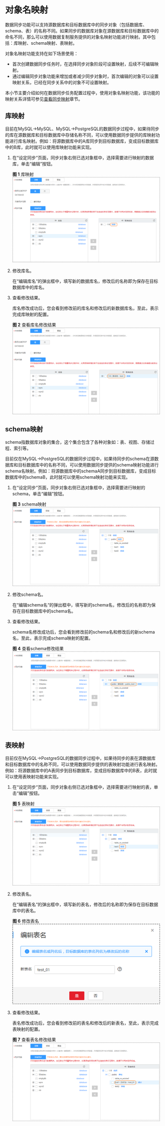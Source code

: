 # 对象名映射<a name="drs_10_0015"></a>

数据同步功能可以支持源数据库和目标数据库中的同步对象（包括数据库、schema、表）的名称不同。如果同步的数据库对象在源数据库和目标数据库中的命名不同，那么可以使用数据复制服务提供的对象名映射功能进行映射。其中包括：库映射、schema映射、表映射。

对象名映射功能支持在如下场景使用：

-   首次创建数据同步任务时，在选择同步对象阶段可设置映射，后续不可编辑映射。
-   通过编辑同步对象功能来增加或者减少同步对象时，首次编辑的对象可以设置映射关系，已经在同步关系中的对象不可设置映射。

本小节主要介绍如何在数据同步任务配置过程中，使用对象名映射功能，该功能的映射关系详情可参见[查看同步映射](标签管理（备份迁移）-36.md)章节。

## 库映射<a name="section102662046236"></a>

目前在MySQL-\>MySQL、MySQL-\>PostgreSQL的数据同步过程中，如果待同步的库在源数据库和目标数据库中存储名称不同，可以使用数据同步提供的库映射功能进行库名映射。例如：将源数据库中的A库同步到目标数据库，变成目标数据库中的B库，此时就可以使用库映射功能来实现。

1.  在“设定同步“页面，同步对象右侧已选对象框中，选择需要进行映射的数据库，单击“编辑”按钮。

    **图 1**  库映射<a name="fig872814481744"></a>  
    ![](figures/库映射.png "库映射")

2.  修改库名。

    在“编辑库名“的弹出框中，填写新的数据库名，修改后的名称即为保存在目标数据库中的库名。

3.  查看修改结果。

    库名修改成功后，您会看到修改前的库名和修改后的新数据库名，至此，表示完成库映射的配置。

    **图 2**  查看库名修改结果<a name="fig9728194818417"></a>  
    ![](figures/查看库名修改结果.png "查看库名修改结果")


## schema映射<a name="section83221831447"></a>

schema指数据库对象的集合，这个集合包含了各种对象如：表、视图、存储过程、索引等。

目前仅在MySQL-\>PostgreSQL的数据同步过程中，如果待同步的schema在源数据库和目标数据库中的名称不同，可以使用数据同步提供的schema映射功能进行schema名映射。例如：将源数据库中的schemaA同步到目标数据库，变成目标数据库中的schemaB，此时就可以使用schema映射功能来实现。

1.  在“设定同步“页面，同步对象右侧已选对象框中，选择需要进行映射的schema，单击“编辑”按钮。

    **图 3**  schema映射<a name="fig124251051045"></a>  
    ![](figures/schema映射.png "schema映射")

2.  修改schema名。

    在“编辑schema名“的弹出框中，填写新的schema名，修改后的名称即为保存在目标数据库中的schema名。

3.  查看修改结果。

    schema名修改成功后，您会看到修改前的schema名和修改后的新schema名，至此，表示完成schema映射的配置。

    **图 4**  查看schema修改结果<a name="fig184257519415"></a>  
    ![](figures/查看schema修改结果.png "查看schema修改结果")


## 表映射<a name="section571204465917"></a>

目前仅在MySQL-\>PostgreSQL的数据同步过程中，如果待同步的表在源数据库和目标数据库中的名称不同，可以使用数据同步提供的表映射功能进行表名映射。例如：将源数据库中的A表同步到目标数据库，变成目标数据库中的B表，此时就可以使用表映射功能来实现。

1.  在“设定同步“页面，同步对象右侧已选对象框中，选择需要进行映射的表，单击“编辑”按钮。

    **图 5**  表映射<a name="fig1233589433"></a>  
    ![](figures/表映射.png "表映射")

2.  修改表名。

    在“编辑表名“的弹出框中，填写新的表名，修改后的名称即为保存在目标数据库中的表名。

    **图 6**  修改表名<a name="fig1972615421712"></a>  
    ![](figures/修改表名.png "修改表名")

3.  查看修改结果。

    表名修改成功后，您会看到修改前的表名和修改后的新表名，至此，表示完成表映射的配置。

    **图 7**  查看表名修改结果<a name="fig194379282216"></a>  
    ![](figures/查看表名修改结果.png "查看表名修改结果")


